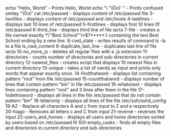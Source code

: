 echo "Hello, World" - Prints Hello, World
echo "\ "(Ôo)' " - Prints confused smiley "(Ôo)'
cat /etc/passwd - displays content of /etc/passwd file
3-twofiles - displays content of /etc/passwd and /etc/hosts
4-lastlines - displays last 10 lines of /etc/passwd
5-firstlines - displays first 10 lines 0f /etc/passwd
6-third_line - displays third line of file iacta
7-file - creates a file named exactly \*\\'"Best School"\'\\*$\?\*\*\*\*\*:) containing the text Best School ending by a new line.
8-cwd_state - writes results of command ls -la to a file ls_cwd_content
9-duplicate_last_line - duplicates last line of file iacta
10-no_more_js - deletes all regular files with a .js extension
11-directories - counts number of directories and sub-directories in current directory
12-newest_files - creates script that displays 10 newest files in current directory
13-unique - takes a list of owrds as input and prints only words that appear exactly once.
14-findthatword - displays list containing pattern "root" from file /etc/passwd
15-countthatword - displays number of lines that contain pattern "bin" in file /etc/passwd
16-whatsnext - displays lines containing pattern "root" and 3 lines after them in the file
17-hidethisword - displays all lines in the file /etc/passwd that do not contain pattern "bin"
18-letteronly - displays all lines of the file /etc/ssh/sshd_config
19-AZ - Replace all characters A and c from input to Z and e respectively
20-hiago - Removes all letters c and C from input
21-reverse - reverses the input
22-users_and_homes - displays all users and home directories sorted by users based on /etc/passwd fil
100-empty_casks - finds all empty files and directories in current directory and sub-directories


